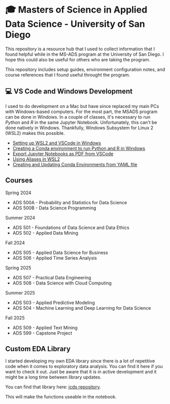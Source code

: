 # 🎓 Masters of Science in Applied Data Science - University of San Diego

This repository is a resource hub that I used to collect information that I found helpful while in the MS-ADS program at the University of San Diego. I hope this could also be useful for others who are taking the program.

This repository includes setup guides, environment configuration notes, and course references that I found useful throught the program.

## 💻 VS Code and Windows Development

I used to do development on a Mac but have since replaced my main PCs with Windows-based computers. For the most part, the MSADS program can be done in Windows. In a couple of classes, it's necessary to run _Python_ and _R_ in the same Jupyter Notebook. Unfortunately, this can't be done natively in Windows. Thankfully, Windows Subsystem for Linux 2 (WSL2) makes this possible.

- [Setting up WSL2 and VSCode in Windows](setup/vscode_and_wsl2.md)
- [Creating a Conda environment to run Python and R in Windows](setup/python_r_windows.md)
- [Export Jupyter Notebooks as PDF from VSCode](setup/jnotebook_export_pdf.md)
- [Using Aliases in WSL2](setup/wsl2_aliases.md)
- [Creating and Updating Conda Environments from YAML file](setup/creating_conda_envs.md)

## Courses

Spring 2024

- ADS 500A - Probability and Statistics for Data Science
- ADS 500B - Data Science Programming

Summer 2024

- ADS 501 - Foundations of Data Science and Data Ethics
- ADS 502 - Applied Data Mining

Fall 2024

- ADS 505 - Applied Data Science for Business
- ADS 506 - Applied Time Series Analysis

Spring 2025

- ADS 507 - Practical Data Engineering
- ADS 508 - Data Science with Cloud Computing

Summer 2025

- ADS 503 - Applied Predictive Modeling
- ADS 504 - Machine Learning and Deep Learning for Data Science

Fall 2025

- ADS 509 - Applied Text Mining
- ADS 599 - Capstone Project

## Custom EDA Library

I started developing my own EDA library since there is a lot of repetitive code when it comes to exploratory data analysis. You can find it here if you want to check it out. Just be aware that it is in active development and it might be a long time between library updates.

You can find that library here: [jcds repository](https://github.com/junclemente/jcds).

This will make the functions useable in the notebook.
